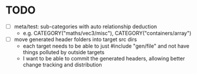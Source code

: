 # TODO
- [ ] meta/test: sub-categories with auto relationship deduction
    - e.g. CATEGORY("maths/vec3/misc"), CATEGORY("containers/array")
- [ ] move generated header folders into target src dirs
    - each target needs to be able to just #include "gen/file" and not have things polluted by outside targets
    - I want to be able to commit the generated headers, allowing better change tracking and distribution
